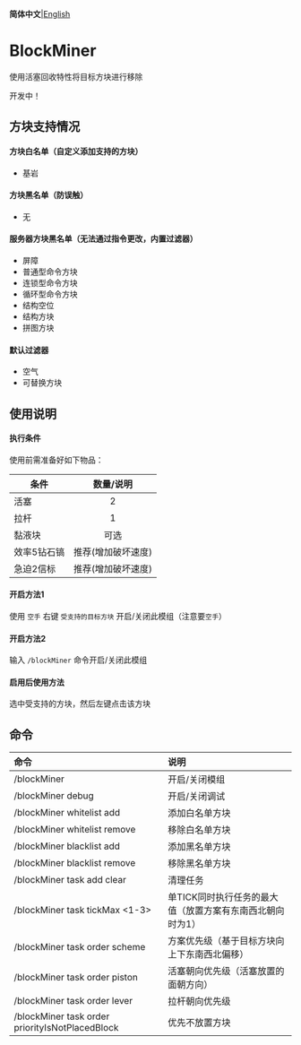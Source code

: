 **简体中文**|[English](./README_EN.md)

# BlockMiner

使用活塞回收特性将目标方块进行移除

开发中！

## 方块支持情况

#### 方块白名单（自定义添加支持的方块）

- 基岩

#### 方块黑名单（防误触）

- 无

#### 服务器方块黑名单（无法通过指令更改，内置过滤器）

- 屏障
- 普通型命令方块
- 连锁型命令方块
- 循环型命令方块
- 结构空位
- 结构方块
- 拼图方块

#### 默认过滤器

- 空气
- 可替换方块

## 使用说明

#### 执行条件

使用前需准备好如下物品：

| 条件     |   数量/说明    |
|--------|:----------:|
| 活塞     |     2      |
| 拉杆     |     1      |
| 黏液块    |     可选     |
| 效率5钻石镐 | 推荐(增加破坏速度) |
| 急迫2信标  | 推荐(增加破坏速度) |

#### 开启方法1

使用 `空手` 右键 `受支持的目标方块` 开启/关闭此模组（注意要`空手`）

#### 开启方法2

输入 `/blockMiner` 命令开启/关闭此模组

#### 启用后使用方法

选中受支持的方块，然后左键点击该方块

## 命令

| 命令                                               | 说明                              |
|:-------------------------------------------------|:--------------------------------|
| /blockMiner                                      | 开启/关闭模组                         |
| /blockMiner debug                                | 开启/关闭调试                         |
| /blockMiner whitelist add <block>                | 添加白名单方块                         |
| /blockMiner whitelist remove <block>             | 移除白名单方块                         |
| /blockMiner blacklist add <block>                | 添加黑名单方块                         |
| /blockMiner blacklist remove <block>             | 移除黑名单方块                         |
| /blockMiner task add clear                       | 清理任务                            |
| /blockMiner task tickMax <1-3>                   | 单TICK同时执行任务的最大值（放置方案有东南西北朝向时为1） |
| /blockMiner task order scheme                    | 方案优先级（基于目标方块向上下东南西北偏移）          |
| /blockMiner task order piston                    | 活塞朝向优先级（活塞放置的面朝方向）              |
| /blockMiner task order lever                     | 拉杆朝向优先级                         |
| /blockMiner task order priorityIsNotPlacedBlock  | 优先不放置方块                         |



